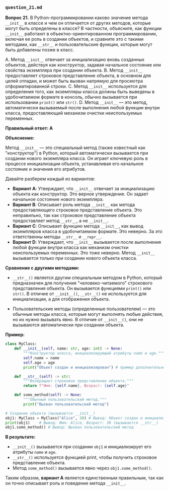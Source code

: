 ### `question_21.md`

**Вопрос 21.** В Python-программировании каково значение метода `__init__` в классе и чем он отличается от других методов, которые могут быть определены в классе? В частности, объясните, как функции `__init__` работают в объектно-ориентированном программировании, включая ее роль в создании объектов, и сравните это с такими методами, как `__str__` и пользовательские функции, которые могут быть добавлены позже в класс.

A. Метод `__init__` отвечает за инициализацию вновь созданных объектов, действуя как конструктор, задавая начальное состояние или свойства экземпляра при создании объекта.
B. Метод `__init__` предоставляет строковое представление объекта, в основном для целей отладки, и может быть вызван напрямую для просмотра отформатированной строки.
C. Метод `__init__` используется для определения того, как экземпляры класса должны быть выведены в удобочитаемом формате в консоль, обычно вызывается при использовании `print()` или `str()`.
D. Метод `__init__` — это метод, автоматически вызываемый после выполнения любой функции внутри класса, предоставляющий механизм очистки неиспользуемых переменных.

**Правильный ответ: A**

**Объяснение:**

Метод `__init__` — это специальный метод (также известный как "конструктор") в Python, который автоматически вызывается при создании нового экземпляра класса. Он играет ключевую роль в процессе инициализации объекта, устанавливая его начальное состояние и значения его атрибутов.

Давайте разберем каждый из вариантов:

*   **Вариант A**: Утверждает, что `__init__` отвечает за инициализацию объекта как конструктор. Это верное утверждение. Он задает начальное состояние нового экземпляра.
*   **Вариант B**: Описывает роль метода `__init__` как метода предоставляющего строковое представление объекта. Это неправильно, так как строковое представление объекта предоставляет метод `__str__`, а не `__init__`.
*   **Вариант C**: Описывает функцию метода `__init__`, как вывод экземпляров класса в удобочитаемом формате. Это неверно. За это ответственны методы `__str__` и `__repr__`.
*   **Вариант D**: Утверждает, что `__init__` вызывается после выполнения любой функции внутри класса как механизм очистки неиспользуемых переменных. Это тоже неверно.  Метод `__init__` вызывается только при создании нового объекта класса.

**Сравнение с другими методами:**

*   `__str__()` является другим специальным методом в Python, который предназначен для получения "человеко-читаемого" строкового представления объекта. Он вызывается функциями `print()` или `str()`. В отличие от `__init__()`, `__str__()` не используется для инициализации, а для отображения объекта.
    
*   Пользовательские методы (определенные пользователем) — это обычные методы класса, которые могут выполнять любые действия, но их нужно вызывать явно. В отличие от `__init__()`, они не вызываются автоматически при создании объекта.

**Пример:**

```python
class MyClass:
    def __init__(self, name: str, age: int) -> None:
        """Конструктор класса, инициализирующий атрибуты name и age."""
        self.name = name
        self.age = age
        print("Объект создан и инициализирован") # пример дополнительного действия

    def __str__(self) -> str:
        """Возвращает строковое представление объекта."""
        return f"Имя: {self.name}, Возраст: {self.age}"

    def some_method(self) -> None:
        """Обычный пользовательский метод."""
        print("Вызван пользовательский метод")

# Создание объекта (вызывается __init__)
obj1: MyClass = MyClass("Alice", 30) # Вывод: Объект создан и инициализирован
print(obj1)    # Вывод: Имя: Alice, Возраст: 30 (вызывается __str__)
obj1.some_method() # Вывод: Вызван пользовательский метод
```

**В результате:**

*   `__init__()` вызывается при создании `obj1` и инициализирует его атрибуты `name` и `age`.
*   `__str__()` используется функцией print, чтобы получить строковое представление объекта.
*   Метод `some_method()` вызывается явно через `obj1.some_method()`.

Таким образом, **вариант A** является единственным правильным, так как он точно описывает роль и поведение метода `__init__`.
